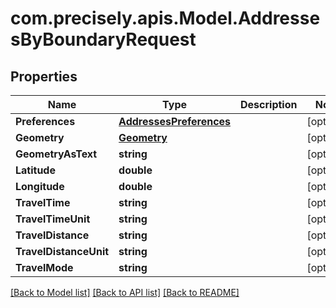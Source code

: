 
# com.precisely.apis.Model.AddressesByBoundaryRequest

## Properties

Name | Type | Description | Notes
------------ | ------------- | ------------- | -------------
**Preferences** | [**AddressesPreferences**](AddressesPreferences.md) |  | [optional] 
**Geometry** | [**Geometry**](Geometry.md) |  | [optional] 
**GeometryAsText** | **string** |  | [optional] 
**Latitude** | **double** |  | [optional] 
**Longitude** | **double** |  | [optional] 
**TravelTime** | **string** |  | [optional] 
**TravelTimeUnit** | **string** |  | [optional] 
**TravelDistance** | **string** |  | [optional] 
**TravelDistanceUnit** | **string** |  | [optional] 
**TravelMode** | **string** |  | [optional] 

[[Back to Model list]](../README.md#documentation-for-models)
[[Back to API list]](../README.md#documentation-for-api-endpoints)
[[Back to README]](../README.md)

